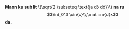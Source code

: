 <script src='https://cdnjs.cloudflare.com/ajax/libs/mathjax/2.7.5/latest.js?config=TeX-MML-AM_CHTML' async></script>
<title>MathJax example</title>

**Maon ku sub lit** \\(\sqrt{2 \subseteq \text{ja dó dỏ}}\\) **na ru** $$\int_0^3 \sin{x}\\,\mathrm{d}x$$ **da.**
